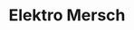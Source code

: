 ---
title: "Elektro Mersch"
url: /schloss-holte-stukenbrock/elektro-mersch/
shop: Haushaltsgeräte
---